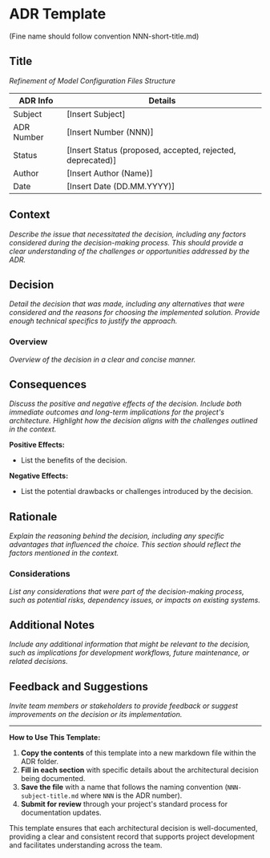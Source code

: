 # ADR Template
(Fine name should follow convention NNN-short-title.md)

## Title
*Refinement of Model Configuration Files Structure*

| ADR Info            | Details           |
|---------------------|-------------------|
| Subject             | [Insert Subject]  |
| ADR Number          | [Insert Number (NNN)]   |
| Status              | [Insert Status (proposed, accepted, rejected, deprecated)]   |
| Author              | [Insert Author (Name)]   |
| Date                | [Insert Date (DD.MM.YYYY)]     |

## Context
*Describe the issue that necessitated the decision, including any factors considered during the decision-making process. This should provide a clear understanding of the challenges or opportunities addressed by the ADR.*

## Decision
*Detail the decision that was made, including any alternatives that were considered and the reasons for choosing the implemented solution. Provide enough technical specifics to justify the approach.*

### Overview
*Overview of the decision in a clear and concise manner.*

## Consequences
*Discuss the positive and negative effects of the decision. Include both immediate outcomes and long-term implications for the project's architecture. Highlight how the decision aligns with the challenges outlined in the context.*

**Positive Effects:**
- List the benefits of the decision.

**Negative Effects:**
- List the potential drawbacks or challenges introduced by the decision.

## Rationale
*Explain the reasoning behind the decision, including any specific advantages that influenced the choice. This section should reflect the factors mentioned in the context.*

### Considerations
*List any considerations that were part of the decision-making process, such as potential risks, dependency issues, or impacts on existing systems.*

## Additional Notes
*Include any additional information that might be relevant to the decision, such as implications for development workflows, future maintenance, or related decisions.*

## Feedback and Suggestions
*Invite team members or stakeholders to provide feedback or suggest improvements on the decision or its implementation.*

---

**How to Use This Template:**

1. **Copy the contents** of this template into a new markdown file within the ADR folder.
2. **Fill in each section** with specific details about the architectural decision being documented.
3. **Save the file** with a name that follows the naming convention (`NNN-subject-title.md` where `NNN` is the ADR number).
4. **Submit for review** through your project's standard process for documentation updates.

This template ensures that each architectural decision is well-documented, providing a clear and consistent record that supports project development and facilitates understanding across the team.
